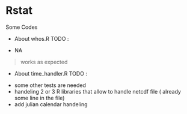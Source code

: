 # Rstat
Some Codes

* About whos.R
TODO :
 - NA
> works as expected


* About time_handler.R
TODO : 
- some other tests are needed
- handeling 2 or 3 R libraries that allow to handle netcdf file ( already some line in the file)
- add julian calendar handeling
